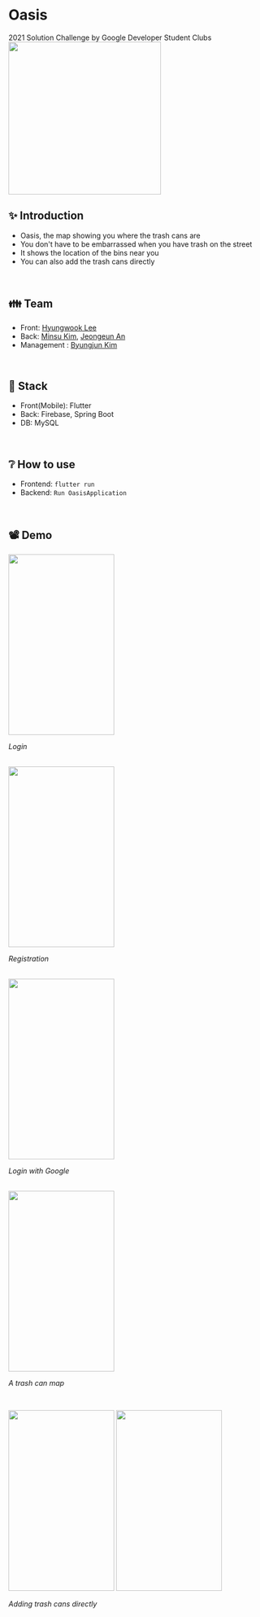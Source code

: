 # Oasis
2021 Solution Challenge by Google Developer Student Clubs
</br>
<img src="https://firebasestorage.googleapis.com/v0/b/oasis-e2420.appspot.com/o/1617186964831.png?alt=media&token=4beadf11-53b0-498d-9ec8-0fb5e1babe15" width="300" height="300">




## ✨ Introduction
* Oasis, the map showing you where the trash cans are
* You don't have to be embarrassed when you have trash on the street
* It shows the location of the bins near you
* You can also add the trash cans directly
</br>

## 👪 Team
* Front: [Hyungwook Lee](https://github.com/luke0421)
* Back: [Minsu Kim](https://github.com/Soo-ss), [Jeongeun An](https://github.com/jxxxxe)
* Management : [Byungjun Kim](https://github.com/BangDoon)
</br>

## 🔧 Stack
* Front(Mobile): Flutter
* Back: Firebase, Spring Boot
* DB: MySQL
</br>

## ❔ How to use

- Frontend: `flutter run`
- Backend: `Run OasisApplication`
</br>

## 📽 Demo

<img src="https://firebasestorage.googleapis.com/v0/b/oasis-e2420.appspot.com/o/20210331_193937.png?alt=media&token=6d365e8d-5d2f-4b9a-9829-f46b7077cca5" width="208" height="355">

*Login*

</br>


<img src="https://firebasestorage.googleapis.com/v0/b/oasis-e2420.appspot.com/o/20210331_194028.png?alt=media&token=932e2509-5098-4016-be69-93944b405ec6" width="208" height="355">

*Registration*

</br>


<img src="https://firebasestorage.googleapis.com/v0/b/oasis-e2420.appspot.com/o/20210331_194050.png?alt=media&token=ca0a9bdc-5a3f-42cf-a287-1d0fc1c6e8b2" width="208" height="355">

*Login with Google*

</br>


<img src="https://firebasestorage.googleapis.com/v0/b/oasis-e2420.appspot.com/o/20210331_194315.png?alt=media&token=d2c5c796-d210-4dbd-8c6e-04a67cf6a07a" width="208" height="355">

*A trash can map*

</br>


<img src="https://firebasestorage.googleapis.com/v0/b/oasis-e2420.appspot.com/o/20210331_194410.png?alt=media&token=cd9c544f-0e72-47d8-82c1-839d29431edb" width="208" height="355"> <img src="https://firebasestorage.googleapis.com/v0/b/oasis-e2420.appspot.com/o/20210331_194418.png?alt=media&token=cc7b5d80-c9f7-49b8-b52e-a6dda840c8de" width="208" height="355">

*Adding trash cans directly*

</br>

